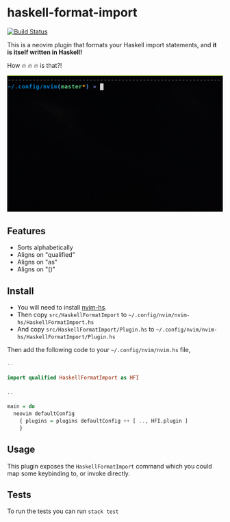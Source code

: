 # haskell-format-import

[![Build Status](https://travis-ci.com/chris-bacon/haskell-format-import.svg?branch=master)](https://travis-ci.com/exosphere-lang/compiler)

This is a neovim plugin that formats your Haskell import statements, and **it is itself written in Haskell!**

How :fire: :fire: :fire: is that?!

![](haskell-format-import.gif)

## Features

- Sorts alphabetically
- Aligns on "qualified"
- Aligns on "as"
- Aligns on "()"

## Install

- You will need to install [nvim-hs](https://github.com/neovimhaskell/nvim-hs).
- Then copy `src/HaskellFormatImport` to `~/.config/nvim/nvim-hs/HaskellFormatImport.hs`
- And copy `src/HaskellFormatImport/Plugin.hs` to `~/.config/nvim/nvim-hs/HaskellFormatImport/Plugin.hs`

Then add the following code to your `~/.config/nvim/nvim.hs` file,

```Haskell
..

import qualified HaskellFormatImport as HFI

..

main = do
  neovim defaultConfig
    { plugins = plugins defaultConfig ++ [ .., HFI.plugin ]
    }
```

## Usage

This plugin exposes the `HaskellFormatImport` command which you could map some keybinding to, or invoke directly.

## Tests

To run the tests you can run `stack test`
